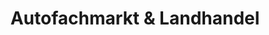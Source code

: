 ---
title: "Autofachmarkt & Landhandel"
url: /leimbach/autofachmarkt-und-landhandel/
shop: Landwirtschaftlich
---